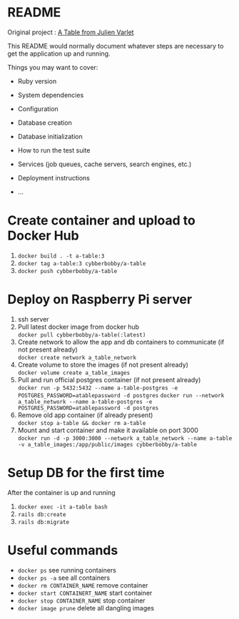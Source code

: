 # README

Original project : [A Table from Julien Varlet](https://github.com/juvarlet/a_table)  

This README would normally document whatever steps are necessary to get the
application up and running.

Things you may want to cover:

* Ruby version

* System dependencies

* Configuration

* Database creation

* Database initialization

* How to run the test suite

* Services (job queues, cache servers, search engines, etc.)

* Deployment instructions

* ...

# Create container and upload to Docker Hub

1. `docker build . -t a-table:3`
2. `docker tag a-table:3 cybberbobby/a-table`
3. `docker push cybberbobby/a-table`

# Deploy on Raspberry Pi server

1. ssh server
2. Pull latest docker image from docker hub <br>`docker pull cybberbobby/a-table(:latest)`
3. Create network to allow the app and db containers to communicate (if not present already) <br>`docker create network a_table_network`
4. Create volume to store the images (if not present already) <br>`docker volume create a_table_images`
5. Pull and run official postgres container (if not present already) <br>
`docker run -p 5432:5432 --name a-table-postgres -e POSTGRES_PASSWORD=atablepassword -d postgres`
`docker run --network a_table_network --name a-table-postgres -e POSTGRES_PASSWORD=atablepassword -d postgres`
6. Remove old app container (if already present) <br>`docker stop a-table && docker rm a-table`
7. Mount and start container and make it available on port 3000 <br>`docker run -d -p 3000:3000 --network a_table_network --name a-table -v a_table_images:/app/public/images cybberbobby/a-table`

# Setup DB for the first time

After the container is up and running 
1. `docker exec -it a-table bash`
2. `rails db:create`
3. `rails db:migrate`

# Useful commands

- `docker ps` see running containers
- `docker ps -a` see all containers
- `docker rm CONTAINER_NAME` remove container
- `docker start CONTAINERT_NAME` start container
- `docker stop CONTAINER_NAME` stop container
- `docker image prune` delete all dangling images
